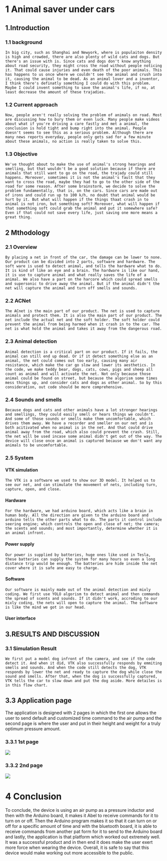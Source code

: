 # 1 Animal saver under cars

## 1.Introduction

### 1.1 background

	In big city, such as Shanghai and Newyork, where is populaiton density is high and crowded, there are also plenty of wild cats and dogs. But there's an issue with is. Since cats and dogs don't know anything about road security, they might cross the road without people noticing it. That could cause injuries and even death of the poor animals. This has happens to us once where we couldn't see the animal and crush into it, causing the animal to be dead. As an animal lover and a inventor, I think there's definatly something I could do with this problem. Maybe I could invent something to save the animal's life, if no, at least decrease the amount of these trajadies.


### 1.2 Current approach
	Now, people aren't really solving the problem of animals on road. Most are discussing how to bury them or even luck. Many people make videos about what if you're driving a care fastly and met a animal, the conclusion is hold tight and bump right into the animal. People doesn't seems to see this as a serious problem. Although there are many news reports everyday, people only gets sad for a few minute about these animals, no action is really taken to solve this.

### 1.3 Objective
	We've thought about to make the use of animal's strong hearings and smelling, but that wouldn't be a good solution because if there are animals that still want to go on the road, the trajady could still happens. Moreover, sometimes it is not the animal's fault that they want to cross the road, maybe they had to go to the other side of the road for some reason. After some brainstorm, we decide to solve the problem fundamentally, that is, on the cars. Since cars are made out of irons and could run up to 100 k/h, no doubt that animal would be hurt by it. But what will happen if the things thaat crash in to animal is not iron, but something soft? Moreover, what will happen if that something soft could grab the animal and put it somewhere safe? Even if that could not save every life, just saving one more means a great thing.



## 2 Mthodology
### 2.1 Overview
	By placing a net in front of the car, the damage can be lower to none. Our product can be divided into 2 parts, software and hardware. The soft ware is used to detect animal, and tells the hardware what to do. It is kind of like an eye and a brain. The hardware is like our hand, it is use to capture animal and what really saves the life of a animal. We also have a part on the harcore which could spread smells and supersonic to drive away the animal. But if the animal didn't the net will capture the animal and turn off smells and sounds.
	
### 2.2 ACNet
	The ACnet is the main part of our product. The net is used to capture animals and protect them. It is also the main part of our product. The net include the actual net and the soft holder. The soft holder could prevent the animal from being harmed when it crash in to the car. The net is what hold the animal and takes it away from the dangerous road.

### 2.3 Animal detection
	Animal detection is a critical part on our product. If it fails, the animal can still end up dead. Or if it detect something else as an animal, the net could comes out too early, causing many air resistance, which make the car go slow and lower its aesthetics. In the code, we make teddy bear, dogs, cats, cows, pigs and sheep all count as animal and will activate the net. Not only because those animal could be found on street, but because the algorism some times mess things up, and consider cats and dogs as other animal. So by this consideration, out code should be more comprehensive.

 ### 2.4 Sounds and smells
	Because dogs and cats and other animals have a lot stronger hearings and smellings, they could easily smell or hears things we couldn't. And some of those sounds or smells make them uncomfortable, which drives them away. We have a recorder and smeller on our net and is both acitivated when no animal is in the net. And that could drive animal away from the road, which also could prevent the crash. Still, the net will be used incase some animal didn't get out of the way. The device will close once an animal is captured because we don't want any animals to be uncomfortable.


### 2.5 System 

#### VTK simulation
	The VTK is a software we used to show our 3D model. It helped us to see our net, and can stimulate the movement of nets, including turn, capture, open, and close.

#### Hardware
	For the hardware, we had arduino board, which acts like a brain in human body. All the direction are given to the arduino board and arduino tells the other parts what to do. The parts it control include seering engine; which controls the open and close of net; the camera; the scents and sounds; and most importantly, determine whether it is an animal infront. 

#### Power supply
	Our power is supplied by batteries, huge ones like used in Tesla, these batteries can supply the system for many hours so even a long distance trip would be enough. The batteries are hide inside the net cover where it is safe ane easy to charge.

#### Software
	Our software is mainly made out of the animal detection and mixly coding. We first use YOLO algorism to detect animal and then commands the spread of scents and sounds. If it didn't work, accroding to our mixly coding, the nets will open to capture the animal. The software is like the mind we got in our head.

#### User interface



## 3.RESULTS AND DISCUSSION

### 3.1 Simulation Result
	We first put a model dog infront of the camera, and see if the code detect it. And when it did, VTK also successfully responds by emmiting smells and sounds. And when the code still detects the dog, VTK responds by lower the net and ready to capture the dog while close the sound and smells. After that, when the dog is successfully captured, VTK tells the car to slow down and put the dog aside. More detailes is in this flow chart.



## 3.3 Application page 
 
The application is designed with 2 pages in which the first one allows the user to send default and customized time command to the air pump and the second page is where the user and put in their height and weight for a truly optimum pressure amount.
### 3.3.1 1st page
![](https://github.com/PheromG/pheromg.github.io/blob/master/32f702175dfeca4d6abb34ec4c90701.jpg)
### 3.3.2 2nd page
![](https://github.com/PheromG/pheromg.github.io/blob/master/01f5820053f390a9daed240dbc50f1b.jpg)






 






# 4 Conclusion
To conclude, the device is using an air pump as a pressure inductor and then with the Arduino board, it makes it Abel to receive commands for it to turn on or off. Then the Arduino program makes it so that it can turn on or off for a specific amount of time and with the bluetooth board, it is able to receive commands from another pat form for it to send to the Arduino board and lastly, the application is that platform which worked out extremely well. It was a successful product and in then end it does make the user exert more force when wearing the device. Overall, it is safe to say that this device would make working out more accessible to the public.

